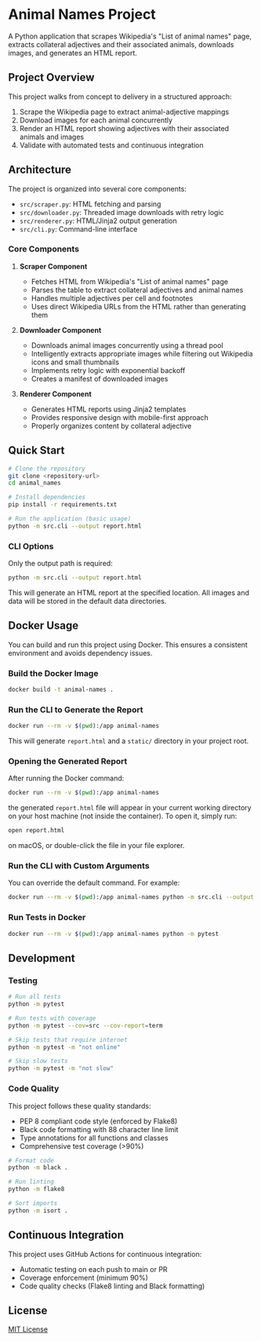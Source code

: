 # Animal Names Project

A Python application that scrapes Wikipedia's "List of animal names" page, extracts collateral adjectives and their associated animals, downloads images, and generates an HTML report.

## Project Overview

This project walks from concept to delivery in a structured approach:
1. Scrape the Wikipedia page to extract animal-adjective mappings
2. Download images for each animal concurrently
3. Render an HTML report showing adjectives with their associated animals and images
4. Validate with automated tests and continuous integration

## Architecture

The project is organized into several core components:
- `src/scraper.py`: HTML fetching and parsing
- `src/downloader.py`: Threaded image downloads with retry logic
- `src/renderer.py`: HTML/Jinja2 output generation
- `src/cli.py`: Command-line interface

### Core Components

1. **Scraper Component**
   - Fetches HTML from Wikipedia's "List of animal names" page
   - Parses the table to extract collateral adjectives and animal names
   - Handles multiple adjectives per cell and footnotes
   - Uses direct Wikipedia URLs from the HTML rather than generating them

2. **Downloader Component**
   - Downloads animal images concurrently using a thread pool
   - Intelligently extracts appropriate images while filtering out Wikipedia icons and small thumbnails
   - Implements retry logic with exponential backoff
   - Creates a manifest of downloaded images

3. **Renderer Component**
   - Generates HTML reports using Jinja2 templates
   - Provides responsive design with mobile-first approach
   - Properly organizes content by collateral adjective

## Quick Start

```bash
# Clone the repository
git clone <repository-url>
cd animal_names

# Install dependencies
pip install -r requirements.txt

# Run the application (basic usage)
python -m src.cli --output report.html
```

### CLI Options

Only the output path is required:

```bash
python -m src.cli --output report.html
```

This will generate an HTML report at the specified location. All images and data will be stored in the default data directories.

## Docker Usage

You can build and run this project using Docker. This ensures a consistent environment and avoids dependency issues.

### Build the Docker Image

```bash
docker build -t animal-names .
```

### Run the CLI to Generate the Report

```bash
docker run --rm -v $(pwd):/app animal-names
```

This will generate `report.html` and a `static/` directory in your project root.

### Opening the Generated Report

After running the Docker command:

```bash
docker run --rm -v $(pwd):/app animal-names
```

the generated `report.html` file will appear in your current working directory on your host machine (not inside the container).
To open it, simply run:

```bash
open report.html
```

on macOS, or double-click the file in your file explorer.

### Run the CLI with Custom Arguments

You can override the default command. For example:

```bash
docker run --rm -v $(pwd):/app animal-names python -m src.cli --output report.html
```

### Run Tests in Docker

```bash
docker run --rm -v $(pwd):/app animal-names python -m pytest
```

## Development

### Testing

```bash
# Run all tests
python -m pytest

# Run tests with coverage
python -m pytest --cov=src --cov-report=term

# Skip tests that require internet
python -m pytest -m "not online"

# Skip slow tests
python -m pytest -m "not slow"
```

### Code Quality

This project follows these quality standards:
- PEP 8 compliant code style (enforced by Flake8)
- Black code formatting with 88 character line limit
- Type annotations for all functions and classes
- Comprehensive test coverage (>90%)

```bash
# Format code
python -m black .

# Run linting
python -m flake8

# Sort imports
python -m isort .
```

## Continuous Integration

This project uses GitHub Actions for continuous integration:
- Automatic testing on each push to main or PR
- Coverage enforcement (minimum 90%)
- Code quality checks (Flake8 linting and Black formatting)

## License

[MIT License](LICENSE)

